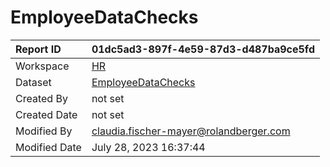 



# EmployeeDataChecks

|Report ID|01dc5ad3-897f-4e59-87d3-d487ba9ce5fd|
| :--- | :--- |
|Workspace|[HR](../Workspaces/HR.md)|
|Dataset|[EmployeeDataChecks](../Datasets/EmployeeDataChecks.md)|
|Created By|not set|
|Created Date|not set|
|Modified By|claudia.fischer-mayer@rolandberger.com|
|Modified Date|July 28, 2023 16:37:44|
